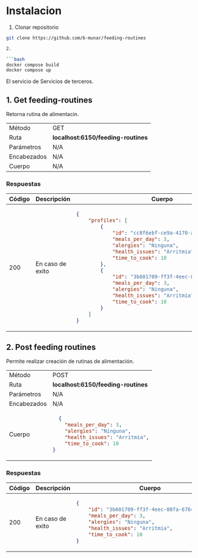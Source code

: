 # Instalacion

1. Clonar repositorio

```bash
git clone https://github.com/b-munar/feeding-routines

2. 

```bash
docker compose build
docker compose up
```


El servicio de Servicios de terceros.

## 1. Get feeding-routines 

Retorna rutina de alimentacin.

<table>
<tr>
<td> Método </td>
<td> GET </td>
</tr>
<tr>
<td> Ruta </td>
<td> <strong>localhost:6150/feeding-routines</strong> </td>
</tr>
<tr>
<td> Parámetros </td>
<td> N/A </td>
</tr>
<tr>
<td> Encabezados </td>
<td>N/A</td>
</tr>
<tr>
<td> Cuerpo </td>
<td>N/A</td>
</tr>
</table>

### Respuestas

<table>
<tr>
<th> Código </th>
<th> Descripción </th>
<th> Cuerpo </th>
</tr>
<tbody>
<td> 200 </td>
<td>En caso de exito</td>
<td>

```json
{
    "profiles": [
        {
            "id": "cc8f6ebf-ce9a-4170-af17-5d04c55cd167",
            "meals_per_day": 3,
            "alergies": "Ninguna",
            "health_issues": "Arritmia",
            "time_to_cook": 10
        },
        {
            "id": "3b601709-ff3f-4eec-88fa-6764169b3429",
            "meals_per_day": 3,
            "alergies": "Ninguna",
            "health_issues": "Arritmia",
            "time_to_cook": 10
        }
    ]
}
```
</td>
</tr>
</tbody>
</table>

## 2. Post feeding routines 

Permite realizar creación de rutinas de alimentación.

<table>
<tr>
<td> Método </td>
<td> POST </td>
</tr>
<tr>
<td> Ruta </td>
<td> <strong>localhost:6150/feeding-routines</strong> </td>
</tr>
<tr>
<td> Parámetros </td>
<td> N/A </td>
</tr>
<tr>
<td> Encabezados </td>
<td>N/A</td>
</tr>
<tr>
<td> Cuerpo </td>
<td>

```json
  {
    "meals_per_day": 3,
    "alergies": "Ninguna",
    "health_issues": "Arritmia",
    "time_to_cook": 10
}
  ```
</td>
</tr>
</table>

### Respuestas

<table>
<tr>
<th> Código </th>
<th> Descripción </th>
<th> Cuerpo </th>
</tr>
<tbody>
<td> 200 </td>
<td>En caso de exito</td>
<td>

```json
{
    "id": "3b601709-ff3f-4eec-88fa-6764169b3429",
    "meals_per_day": 3,
    "alergies": "Ninguna",
    "health_issues": "Arritmia",
    "time_to_cook": 10
}
```
</td>
</tr>
</tbody>
</table>